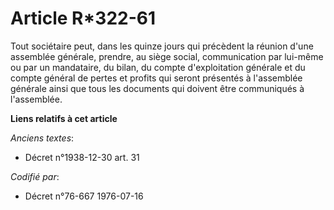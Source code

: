 # Article R*322-61

Tout sociétaire peut, dans les quinze jours qui précèdent la réunion d'une assemblée générale, prendre, au siège social,
communication par lui-même ou par un mandataire, du bilan, du compte d'exploitation générale et du compte général de pertes
et profits qui seront présentés à l'assemblée générale ainsi que tous les documents qui doivent être communiqués à
l'assemblée.

**Liens relatifs à cet article**

_Anciens textes_:

  - Décret n°1938-12-30 art. 31

_Codifié par_:

  - Décret n°76-667 1976-07-16
